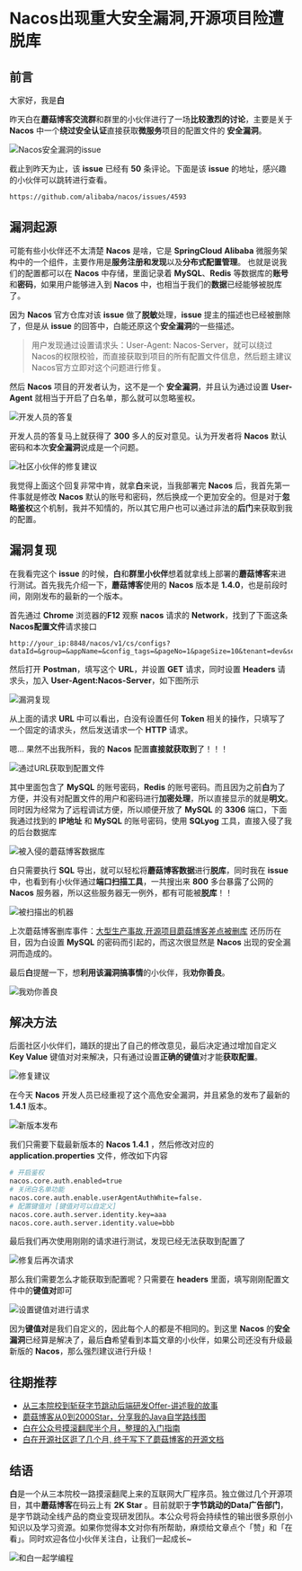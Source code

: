 # Nacos出现重大安全漏洞,开源项目险遭脱库

## 前言

大家好，我是**白**

昨天白在**蘑菇博客交流群**和群里的小伙伴进行了一场**比较激烈的讨论**，主要是关于 **Nacos** 中一个**绕过安全认证**直接获取**微服务**项目的配置文件的 **安全漏洞**。

![Nacos安全漏洞的issue](images/image-20210115171030971.png)

截止到昨天为止，该 **issue** 已经有 **50** 条评论。下面是该 **issue** 的地址，感兴趣的小伙伴可以跳转进行查看。

```bash
https://github.com/alibaba/nacos/issues/4593
```

## 漏洞起源

可能有些小伙伴还不太清楚 **Nacos** 是啥，它是 **SpringCloud** **Alibaba** 微服务架构中的一个组件，主要作用是**服务注册和发现**以及**分布式配置管理**。  也就是说我们的配置都可以在 **Nacos** 中存储，里面记录着 **MySQL**、**Redis** 等数据库的**账号**和**密码**，如果用户能够进入到 **Nacos** 中，也相当于我们的**数据**已经能够被脱库了。

因为 **Nacos** 官方仓库对该 **issue** 做了**脱敏**处理，**issue** 提主的描述也已经被删除了，但是从 **issue** 的回答中，白能还原这个**安全漏洞**的一些描述。

> 用户发现通过设置请求头：User-Agent: Nacos-Server，就可以绕过Nacos的权限校验，而直接获取到项目的所有配置文件信息，然后题主建议Nacos官方立即对这个问题进行修复。

然后 **Nacos** 项目的开发者认为，这不是一个 **安全漏洞**，并且认为通过设置 **User-Agent** 就相当于开启了白名单，那么就可以忽略鉴权。

![开发人员的答复](images/image-20210115222020606.png)

开发人员的答复马上就获得了 **300** 多人的反对意见。认为开发者将 **Nacos** 默认密码和本次**安全漏洞**说成是一个问题。

![社区小伙伴的修复建议](images/image-20210115222325946.png)

我觉得上面这个回复非常中肯，就拿**白**来说，当我部署完 **Nacos** 后，我首先第一件事就是修改 **Nacos** 默认的账号和密码，然后换成一个更加安全的。但是对于**忽略鉴权**这个机制，我并不知情的，所以其它用户也可以通过非法的**后门**来获取到我的配置。

## 漏洞复现

在我看完这个 **issue** 的时候，**白**和**群里小伙伴**想着就拿线上部署的**蘑菇博客**来进行测试。首先我先介绍一下，**蘑菇博客**使用的 **Nacos** 版本是 **1.4.0**，也是前段时间，刚刚发布的最新的一个版本。

首先通过 **Chrome** 浏览器的**F12** 观察 **nacos** 请求的 **Network**，找到了下面这条**Nacos配置文件**请求接口

```bashh
http://your_ip:8848/nacos/v1/cs/configs?dataId=&group=&appName=&config_tags=&pageNo=1&pageSize=10&tenant=dev&search=accurate
```

然后打开 **Postman**，填写这个 **URL**，并设置 **GET** 请求，同时设置 **Headers** 请求头，加入 **User-Agent:Nacos-Server**，如下图所示

![漏洞复现](images/image-20210115224609726.png)

从上面的请求 **URL** 中可以看出，白没有设置任何 **Token** 相关的操作，只填写了一个固定的请求头，然后发送请求一个 **HTTP** 请求。

嗯...  果然不出我所料，我的 **Nacos** 配置**直接就获取到**了！！！

![通过URL获取到配置文件](images/image-20210115225227449.png)

其中里面包含了 **MySQL** 的账号密码，**Redis** 的账号密码。而且因为之前**白**为了方便，并没有对配置文件的用户和密码进行**加密处理**，所以直接显示的就是**明文**。同时因为经常为了远程调试方便，所以顺便开放了 **MySQL** 的 **3306** 端口，下面我通过找到的 **IP地址** 和 **MySQL** 的账号密码，使用 **SQLyog** 工具，直接入侵了我的后台数据库

![被入侵的蘑菇博客数据库](images/image-20210115225704506.png)

白只需要执行 **SQL** 导出，就可以轻松将**蘑菇博客数据**进行**脱库**，同时我在 **issue** 中，也看到有小伙伴通过**端口扫描工具**，一共搜出来 **800** 多台暴露了公网的 **Nacos** 服务器，所以这些服务器无一例外，都有可能被**脱库**！！

![被扫描出的机器](images/image-20210115230024338.png)

上次蘑菇博客删库事件：[大型生产事故,开源项目蘑菇博客差点被删库](https://mp.weixin.qq.com/s/UprMwItKjJ-Bcj1Z5ija1g) 还历历在目，因为白设置 **MySQL** 的密码而引起的，而这次很显然是 **Nacos** 出现的安全漏洞而造成的。

最后**白**提醒一下，想**利用该漏洞搞事情**的小伙伴，我**劝你善良**。

![我劝你善良](images/u=404324061,3529151793&fm=26&gp=0.jpg)

## 解决方法

后面社区小伙伴们，踊跃的提出了自己的修改意见，最后决定通过增加自定义 **Key Value** 键值对对来解决，只有通过设置**正确的键值**对才能**获取配置**。

![修复建议](images/image-20210116101354592.png)

在今天 **Nacos** 开发人员已经重视了这个高危安全漏洞，并且紧急的发布了最新的 **1.4.1** 版本。

![新版本发布](images/image-20210115230323761.png)

我们只需要下载最新版本的 **Nacos 1.4.1** ，然后修改对应的 **application.properties** 文件，修改如下内容

```bash
# 开启鉴权
nacos.core.auth.enabled=true
# 关闭白名单功能
nacos.core.auth.enable.userAgentAuthWhite=false.
# 配置键值对 [键值对可以自定义]
nacos.core.auth.server.identity.key=aaa
nacos.core.auth.server.identity.value=bbb
```

最后我们再次使用刚刚的请求进行测试，发现已经无法获取到配置了

![修复后再次请求](images/image-20210115235555351.png)

那么我们需要怎么才能获取到配置呢？只需要在 **headers** 里面，填写刚刚配置文件中的**键值对**即可

![设置键值对进行请求](images/image-20210116000039217.png)

因为**键值对**是我们自定义的，因此每个人的都是不相同的。到这里 **Nacos** 的**安全漏洞**已经算是解决了，最后**白**希望看到本篇文章的小伙伴，如果公司还没有升级最新版的 **Nacos**，那么强烈建议进行升级！

## 往期推荐

- [从三本院校到斩获字节跳动后端研发Offer-讲述我的故事](https://mp.weixin.qq.com/s?__biz=MzkyMzE5NTYzMA==&mid=2247485023&idx=1&sn=429fd2090f081e7cd09bec7786b2f30a&chksm=c1e987def69e0ec8da0ec74fae9b62055406fd199270a6b132687d943a1295659d939b2236b7&token=642644308&lang=zh_CN&scene=21#wechat_redirect)
- [蘑菇博客从0到2000Star，分享我的Java自学路线图](https://mp.weixin.qq.com/s?__biz=MzkyMzE5NTYzMA==&mid=2247484691&idx=1&sn=f01431e0b7c38f72282fdae96eca126b&chksm=c1e98492f69e0d848cba8052b814750027b4c1f0bd813e64afbb7ea79a1d78c39cbc97941e4f&token=642644308&lang=zh_CN&scene=21#wechat_redirect)
- [白在公众号摸滚翻爬半个月，整理的入门指南](https://mp.weixin.qq.com/s/Jj1i-mD9Tw0vUEFX/VXH19dQRkNtPbzDMVXwsPQ)
- [白在开源社区逛了几个月, 终于写下了蘑菇博客的开源文档](https://mp.weixin.qq.com/s/VXH19dQRkNtPbzDMVXwsPQ)

结语
--

**白**是一个从三本院校一路摸滚翻爬上来的互联网大厂程序员。独立做过几个开源项目，其中**蘑菇博客**在码云上有 **2K Star** 。目前就职于**字节跳动的Data广告部门**，是字节跳动全线产品的商业变现研发团队。本公众号将会持续性的输出很多原创小知识以及学习资源。如果你觉得本文对你有所帮助，麻烦给文章点个「赞」和「在看」。同时欢迎各位小伙伴关注白，让我们一起成长~

![和白一起学编程](images/b463558e896d46779ffd38d7982d3da7.png)